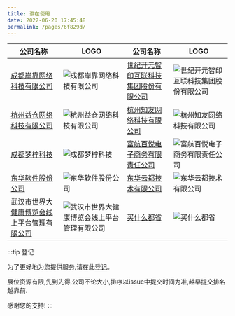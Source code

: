 ```yaml
---
title: 谁在使用
date: 2022-06-20 17:45:48
permalink: /pages/6f829d/
---
```


| 公司名称                               | LOGO | 公司名称                               | LOGO |              
| -------------------------------------- | -------------------------------- | -------------------------------------- | -------------------------------- |
| [成都岸靠网络科技有限公司](unknow)    | ![成都岸靠网络科技有限公司](/img/users/ka.png)   | [世纪开元智印互联科技集团股份有限公司](www.jiansheji.cn)  | ![世纪开元智印互联科技集团股份有限公司](/img/users/sjky.png)|
| [杭州益仓网络科技有限公司](unknow)| ![杭州益仓网络科技有限公司](/img/users/hzyc.png)|[杭州知友网络科技有限公司](unknow)| ![杭州知友网络科技有限公司](/img/users/hzzy.png)|       
|[成都梦柠科技](http://www.mengning.xyz/)| ![成都梦柠科技](/img/users/cdmnkj.png)| [富航百悦电子商务有限责任公司](http://officialpc.fuhangbeiyue.com/)| ![富航百悦电子商务有限责任公司](/img/users/fhby.png)|
|[东华软件股份公司](http://www.dhcc.com.cn/)| ![东华软件股份公司](/img/users/dhrj.png) | [东华云都技术有限公司](http://dhcclouds.com/)| ![东华云都技术有限公司](/img/users/dhyd.png)|
|[武汉市世界大健康博览会线上平台管理有限公司](https://www.hbwhexpo.com/)| ![武汉市世界大健康博览会线上平台管理有限公司](/img/users/sjdjk.png) |[买什么都省](https://www.msmds.cn) | ![买什么都省](/img/users/zckj.png)|

:::tip 登记

为了更好地为您提供服务,请在此[登记](https://gitee.com/dromara/easy-es/issues/I5BKHI)。

展位资源有限,先到先得,公司不论大小,排序以issue中提交时间为准,越早提交排名越靠前.

感谢您的支持!
:::